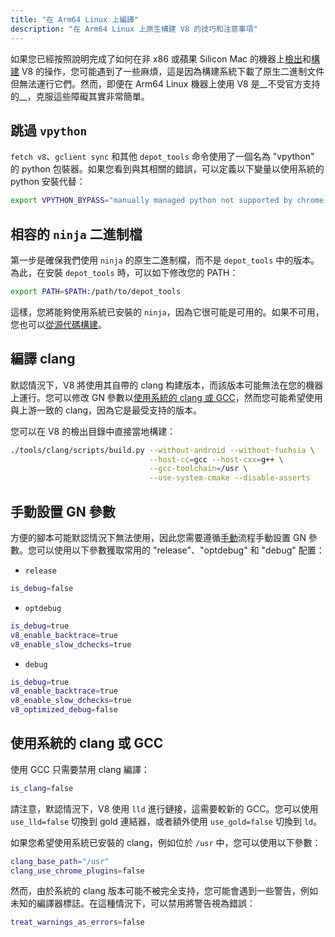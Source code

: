 ```yaml
---
title: "在 Arm64 Linux 上編譯"
description: "在 Arm64 Linux 上原生構建 V8 的技巧和注意事項"
---
```

如果您已經按照說明完成了如何在非 x86 或蘋果 Silicon Mac 的機器上[檢出](/docs/source-code)和[構建](/docs/build-gn) V8 的操作，您可能遇到了一些麻煩，這是因為構建系統下載了原生二進制文件但無法運行它們。然而，即便在 Arm64 Linux 機器上使用 V8 是__不受官方支持的__，克服這些障礙其實非常簡單。

## 跳過 `vpython`

`fetch v8`、`gclient sync` 和其他 `depot_tools` 命令使用了一個名為 "vpython" 的 python 包裝器。如果您看到與其相關的錯誤，可以定義以下變量以使用系統的 python 安裝代替：

```bash
export VPYTHON_BYPASS="manually managed python not supported by chrome operations"
```

## 相容的 `ninja` 二進制檔

第一步是確保我們使用 `ninja` 的原生二進制檔，而不是 `depot_tools` 中的版本。為此，在安裝 `depot_tools` 時，可以如下修改您的 PATH：

```bash
export PATH=$PATH:/path/to/depot_tools
```

這樣，您將能夠使用系統已安裝的 `ninja`，因為它很可能是可用的。如果不可用，您也可以[從源代碼構建](https://github.com/ninja-build/ninja#building-ninja-itself)。

## 編譯 clang

默認情況下，V8 將使用其自帶的 clang 构建版本，而該版本可能無法在您的機器上運行。您可以修改 GN 參數以[使用系統的 clang 或 GCC](#system_clang_gcc)，然而您可能希望使用與上游一致的 clang，因為它是最受支持的版本。

您可以在 V8 的檢出目錄中直接當地構建：

```bash
./tools/clang/scripts/build.py --without-android --without-fuchsia \
                               --host-cc=gcc --host-cxx=g++ \
                               --gcc-toolchain=/usr \
                               --use-system-cmake --disable-asserts
```

## 手動設置 GN 參數

方便的腳本可能默認情況下無法使用，因此您需要遵循[手動](/docs/build-gn#gn)流程手動設置 GN 參數。您可以使用以下參數獲取常用的 "release"、"optdebug" 和 "debug" 配置：

- `release`

```bash
is_debug=false
```

- `optdebug`

```bash
is_debug=true
v8_enable_backtrace=true
v8_enable_slow_dchecks=true
```

- `debug`

```bash
is_debug=true
v8_enable_backtrace=true
v8_enable_slow_dchecks=true
v8_optimized_debug=false
```

## 使用系統的 clang 或 GCC

使用 GCC 只需要禁用 clang 編譯：

```bash
is_clang=false
```

請注意，默認情況下，V8 使用 `lld` 進行鏈接，這需要較新的 GCC。您可以使用 `use_lld=false` 切換到 gold 連結器，或者額外使用 `use_gold=false` 切換到 `ld`。

如果您希望使用系統已安裝的 clang，例如位於 `/usr` 中，您可以使用以下參數：

```bash
clang_base_path="/usr"
clang_use_chrome_plugins=false
```

然而，由於系統的 clang 版本可能不被完全支持，您可能會遇到一些警告，例如未知的編譯器標誌。在這種情況下，可以禁用將警告視為錯誤：

```bash
treat_warnings_as_errors=false
```
